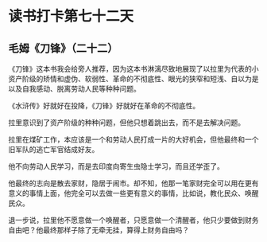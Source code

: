# 读书打卡第七十二天

## 毛姆《刀锋》（二十二）

《刀锋》这本书我会给旁人推荐，因为这本书淋漓尽致地展现了以拉里为代表的小资产阶级的矫情和虚伪、软弱性、革命的不彻底性、眼光的狭窄和短浅、自以为是以及自我感动、脱离劳动人民等种种问题。

《水浒传》好就好在投降，《刀锋》好就好在革命的不彻底性。

拉里意识到了资产阶级的种种问题，但他只想着跳出去，而不是去解决问题。

拉里在煤矿工作，本应该是一个和劳动人民打成一片的大好机会，但他最终和一个旧军队的逃亡军官结成好友。

他不向劳动人民学习，而是去印度向寄生虫隐士学习，而且还学歪了。

他最终的志向是散去家财，隐居于闹市。却不知，他那一笔家财完全可以用在更有意义的事情上面，他完全可以去做一些更有意义的事情，比如说，教化民众、唤醒民众。

退一步说，拉里他不愿意做一个唤醒者，只愿意做一个清醒者，他只少要做到财务自由吧？他最终那样子除了无牵无挂，算得上财务自由吗？
